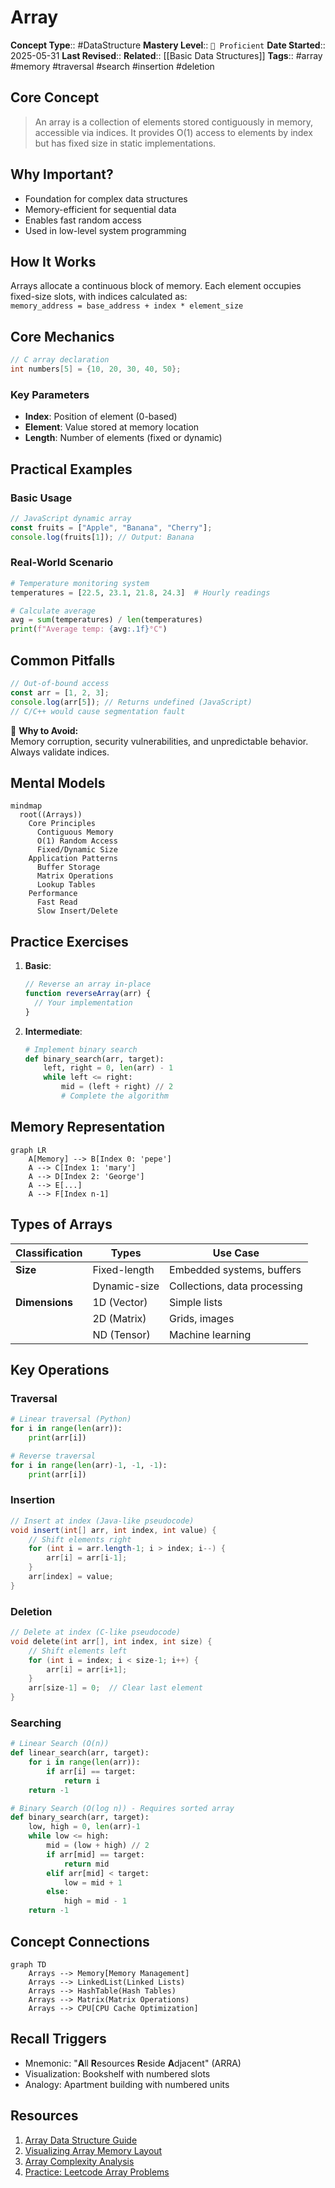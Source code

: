 # Array

**Concept Type**:: #DataStructure
**Mastery Level**:: `🚀 Proficient`
**Date Started**:: 2025-05-31
**Last Revised**::
**Related**:: [[Basic Data Structures]]
**Tags**:: #array #memory #traversal #search #insertion #deletion

## Core Concept

> An array is a collection of elements stored contiguously in memory, accessible via indices.
> It provides O(1) access to elements by index but has fixed size in static implementations.

## Why Important?

- Foundation for complex data structures
- Memory-efficient for sequential data
- Enables fast random access
- Used in low-level system programming

## How It Works

Arrays allocate a continuous block of memory. Each element occupies fixed-size slots, with indices calculated as:  
`memory_address = base_address + index * element_size`

## Core Mechanics

```c
// C array declaration
int numbers[5] = {10, 20, 30, 40, 50};
```

### Key Parameters

- **Index**: Position of element (0-based)
- **Element**: Value stored at memory location
- **Length**: Number of elements (fixed or dynamic)

## Practical Examples

### Basic Usage

```javascript
// JavaScript dynamic array
const fruits = ["Apple", "Banana", "Cherry"];
console.log(fruits[1]); // Output: Banana
```

### Real-World Scenario

```python
# Temperature monitoring system
temperatures = [22.5, 23.1, 21.8, 24.3]  # Hourly readings

# Calculate average
avg = sum(temperatures) / len(temperatures)
print(f"Average temp: {avg:.1f}°C")
```

## Common Pitfalls

```javascript
// Out-of-bound access
const arr = [1, 2, 3];
console.log(arr[5]); // Returns undefined (JavaScript)
// C/C++ would cause segmentation fault
```

🛑 **Why to Avoid:**  
Memory corruption, security vulnerabilities, and unpredictable behavior. Always validate indices.

## Mental Models

```mermaid
mindmap
  root((Arrays))
    Core Principles
      Contiguous Memory
      O(1) Random Access
      Fixed/Dynamic Size
    Application Patterns
      Buffer Storage
      Matrix Operations
      Lookup Tables
    Performance
      Fast Read
      Slow Insert/Delete
```

## Practice Exercises

1. **Basic**:

   ```javascript
   // Reverse an array in-place
   function reverseArray(arr) {
     // Your implementation
   }
   ```

2. **Intermediate**:
   ```python
   # Implement binary search
   def binary_search(arr, target):
       left, right = 0, len(arr) - 1
       while left <= right:
           mid = (left + right) // 2
           # Complete the algorithm
   ```

## Memory Representation

```mermaid
graph LR
    A[Memory] --> B[Index 0: 'pepe']
    A --> C[Index 1: 'mary']
    A --> D[Index 2: 'George']
    A --> E[...]
    A --> F[Index n-1]
```

## Types of Arrays

| Classification | Types        | Use Case                     |
| -------------- | ------------ | ---------------------------- |
| **Size**       | Fixed-length | Embedded systems, buffers    |
|                | Dynamic-size | Collections, data processing |
| **Dimensions** | 1D (Vector)  | Simple lists                 |
|                | 2D (Matrix)  | Grids, images                |
|                | ND (Tensor)  | Machine learning             |

## Key Operations

### Traversal

```python
# Linear traversal (Python)
for i in range(len(arr)):
    print(arr[i])

# Reverse traversal
for i in range(len(arr)-1, -1, -1):
    print(arr[i])
```

### Insertion

```java
// Insert at index (Java-like pseudocode)
void insert(int[] arr, int index, int value) {
    // Shift elements right
    for (int i = arr.length-1; i > index; i--) {
        arr[i] = arr[i-1];
    }
    arr[index] = value;
}
```

### Deletion

```c
// Delete at index (C-like pseudocode)
void delete(int arr[], int index, int size) {
    // Shift elements left
    for (int i = index; i < size-1; i++) {
        arr[i] = arr[i+1];
    }
    arr[size-1] = 0;  // Clear last element
}
```

### Searching

```python
# Linear Search (O(n))
def linear_search(arr, target):
    for i in range(len(arr)):
        if arr[i] == target:
            return i
    return -1

# Binary Search (O(log n)) - Requires sorted array
def binary_search(arr, target):
    low, high = 0, len(arr)-1
    while low <= high:
        mid = (low + high) // 2
        if arr[mid] == target:
            return mid
        elif arr[mid] < target:
            low = mid + 1
        else:
            high = mid - 1
    return -1
```

## Concept Connections

```mermaid
graph TD
    Arrays --> Memory[Memory Management]
    Arrays --> LinkedList(Linked Lists)
    Arrays --> HashTable(Hash Tables)
    Arrays --> Matrix(Matrix Operations)
    Arrays --> CPU[CPU Cache Optimization]
```

## Recall Triggers

- Mnemonic: "**A**ll **R**esources **R**eside **A**djacent" (ARRA)
- Visualization: Bookshelf with numbered slots
- Analogy: Apartment building with numbered units

## Resources

1. [Array Data Structure Guide](https://www.geeksforgeeks.org/array-data-structure-guide/)
2. [Visualizing Array Memory Layout](https://pythontutor.com/)
3. [Array Complexity Analysis](https://www.bigocheatsheet.com/)
4. [Practice: Leetcode Array Problems](https://leetcode.com/tag/array/)
